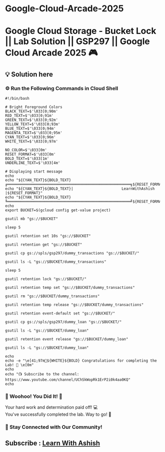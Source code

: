 # Google-Cloud-Arcade-2025

# Google Cloud Storage - Bucket Lock || Lab Solution || GSP297 || Google Cloud Arcade 2025 🎮

## 💡 Solution here

### ⚙️ Run the Following Commands in Cloud Shell

```
#!/bin/bash

# Bright Foreground Colors
BLACK_TEXT=$'\033[0;90m'
RED_TEXT=$'\033[0;91m'
GREEN_TEXT=$'\033[0;92m'
YELLOW_TEXT=$'\033[0;93m'
BLUE_TEXT=$'\033[0;94m'
MAGENTA_TEXT=$'\033[0;95m'
CYAN_TEXT=$'\033[0;96m'
WHITE_TEXT=$'\033[0;97m'

NO_COLOR=$'\033[0m'
RESET_FORMAT=$'\033[0m'
BOLD_TEXT=$'\033[1m'
UNDERLINE_TEXT=$'\033[4m'

# Displaying start message
echo
echo "${CYAN_TEXT}${BOLD_TEXT}╔════════════════════════════════════════════════════════╗${RESET_FORMAT}"
echo "${CYAN_TEXT}${BOLD_TEXT}|                      LearnWithAshish                   |${RESET_FORMAT}"
echo "${CYAN_TEXT}${BOLD_TEXT}╚════════════════════════════════════════════════════════╝${RESET_FORMAT}"
echo
export BUCKET=$(gcloud config get-value project)

gsutil mb "gs://$BUCKET"

sleep 5

gsutil retention set 10s "gs://$BUCKET"

gsutil retention get "gs://$BUCKET"

gsutil cp gs://spls/gsp297/dummy_transactions "gs://$BUCKET/"

gsutil ls -L "gs://$BUCKET/dummy_transactions"

sleep 5

gsutil retention lock "gs://$BUCKET/"

gsutil retention temp set "gs://$BUCKET/dummy_transactions"

gsutil rm "gs://$BUCKET/dummy_transactions"

gsutil retention temp release "gs://$BUCKET/dummy_transactions"

gsutil retention event-default set "gs://$BUCKET/"

gsutil cp gs://spls/gsp297/dummy_loan "gs://$BUCKET/"

gsutil ls -L "gs://$BUCKET/dummy_loan"

gsutil retention event release "gs://$BUCKET/dummy_loan"

gsutil ls -L "gs://$BUCKET/dummy_loan"

echo
echo -e "\e[41;97m🎉${WHITE}${BOLD} Congratulations for completing the Lab! 🎉 \e[0m"
echo
echo "📺 Subscribe to the channel: https://www.youtube.com/channel/UChSkWopRk1ErP2i0k4aa0KQ"
echo

```

### 🎉 Woohoo! You Did It! 🎉

Your hard work and determination paid off! 💻  
You've successfully completed the lab. Way to go! 🚀  

### 💬 Stay Connected with Our Community!


## Subscribe :  [Learn With Ashish](https://www.youtube.com/channel/UChSkWopRk1ErP2i0k4aa0KQ)
